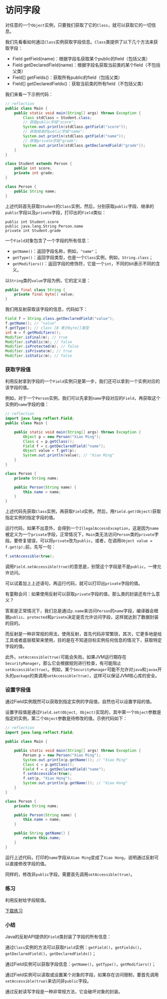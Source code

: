 # 访问字段

对任意的一个`Object`实例，只要我们获取了它的`Class`，就可以获取它的一切信息。

我们先看看如何通过`Class`实例获取字段信息。`Class`类提供了以下几个方法来获取字段：

- Field getField(name)：根据字段名获取某个public的field（包括父类）
- Field getDeclaredField(name)：根据字段名获取当前类的某个field（不包括父类）
- Field[] getFields()：获取所有public的field（包括父类）
- Field[] getDeclaredFields()：获取当前类的所有field（不包括父类）

我们来看一下示例代码：

```java
// reflection
public class Main {
    public static void main(String[] args) throws Exception {
        Class stdClass = Student.class;
        // 获取public字段"score":
        System.out.println(stdClass.getField("score"));
        // 获取继承的public字段"name":
        System.out.println(stdClass.getField("name"));
        // 获取private字段"grade":
        System.out.println(stdClass.getDeclaredField("grade"));
    }
}

class Student extends Person {
    public int score;
    private int grade;
}

class Person {
    public String name;
}
```

上述代码首先获取`Student`的`Class`实例，然后，分别获取`public`字段、继承的`public`字段以及`private`字段，打印出的`Field`类似：

```plain
public int Student.score
public java.lang.String Person.name
private int Student.grade
```

一个`Field`对象包含了一个字段的所有信息：

- `getName()`：返回字段名称，例如，`"name"`；
- `getType()`：返回字段类型，也是一个`Class`实例，例如，`String.class`；
- `getModifiers()`：返回字段的修饰符，它是一个`int`，不同的bit表示不同的含义。

以`String`类的`value`字段为例，它的定义是：

```java
public final class String {
    private final byte[] value;
}
```

我们用反射获取该字段的信息，代码如下：

```java
Field f = String.class.getDeclaredField("value");
f.getName(); // "value"
f.getType(); // class [B 表示byte[]类型
int m = f.getModifiers();
Modifier.isFinal(m); // true
Modifier.isPublic(m); // false
Modifier.isProtected(m); // false
Modifier.isPrivate(m); // true
Modifier.isStatic(m); // false
```

### 获取字段值

利用反射拿到字段的一个`Field`实例只是第一步，我们还可以拿到一个实例对应的该字段的值。

例如，对于一个`Person`实例，我们可以先拿到`name`字段对应的`Field`，再获取这个实例的`name`字段的值：

```java
// reflection
import java.lang.reflect.Field;
public class Main {

    public static void main(String[] args) throws Exception {
        Object p = new Person("Xiao Ming");
        Class c = p.getClass();
        Field f = c.getDeclaredField("name");
        Object value = f.get(p);
        System.out.println(value); // "Xiao Ming"
    }
}

class Person {
    private String name;

    public Person(String name) {
        this.name = name;
    }
}
```

上述代码先获取`Class`实例，再获取`Field`实例，然后，用`Field.get(Object)`获取指定实例的指定字段的值。

运行代码，如果不出意外，会得到一个`IllegalAccessException`，这是因为`name`被定义为一个`private`字段，正常情况下，`Main`类无法访问`Person`类的`private`字段。要修复错误，可以将`private`改为`public`，或者，在调用`Object value = f.get(p);`前，先写一句：

```java
f.setAccessible(true);
```

调用`Field.setAccessible(true)`的意思是，别管这个字段是不是`public`，一律允许访问。

可以试着加上上述语句，再运行代码，就可以打印出`private`字段的值。

有童鞋会问：如果使用反射可以获取`private`字段的值，那么类的封装还有什么意义？

答案是正常情况下，我们总是通过`p.name`来访问`Person`的`name`字段，编译器会根据`public`、`protected`和`private`决定是否允许访问字段，这样就达到了数据封装的目的。

而反射是一种非常规的用法，使用反射，首先代码非常繁琐，其次，它更多地是给工具或者底层框架来使用，目的是在不知道目标实例任何信息的情况下，获取特定字段的值。

此外，`setAccessible(true)`可能会失败。如果JVM运行期存在`SecurityManager`，那么它会根据规则进行检查，有可能阻止`setAccessible(true)`。例如，某个`SecurityManager`可能不允许对`java`和`javax`开头的`package`的类调用`setAccessible(true)`，这样可以保证JVM核心库的安全。

### 设置字段值

通过Field实例既然可以获取到指定实例的字段值，自然也可以设置字段的值。

设置字段值是通过`Field.set(Object, Object)`实现的，其中第一个`Object`参数是指定的实例，第二个`Object`参数是待修改的值。示例代码如下：

```java
// reflection
import java.lang.reflect.Field;

public class Main {

    public static void main(String[] args) throws Exception {
        Person p = new Person("Xiao Ming");
        System.out.println(p.getName()); // "Xiao Ming"
        Class c = p.getClass();
        Field f = c.getDeclaredField("name");
        f.setAccessible(true);
        f.set(p, "Xiao Hong");
        System.out.println(p.getName()); // "Xiao Hong"
    }
}

class Person {
    private String name;

    public Person(String name) {
        this.name = name;
    }

    public String getName() {
        return this.name;
    }
}
```

运行上述代码，打印的`name`字段从`Xiao Ming`变成了`Xiao Hong`，说明通过反射可以直接修改字段的值。

同样的，修改非`public`字段，需要首先调用`setAccessible(true)`。

### 练习

利用反射给字段赋值。

[下载练习](reflect-field.zip)

### 小结

Java的反射API提供的`Field`类封装了字段的所有信息：

通过`Class`实例的方法可以获取`Field`实例：`getField()`，`getFields()`，`getDeclaredField()`，`getDeclaredFields()`；

通过Field实例可以获取字段信息：`getName()`，`getType()`，`getModifiers()`；

通过Field实例可以读取或设置某个对象的字段，如果存在访问限制，要首先调用`setAccessible(true)`来访问非`public`字段。

通过反射读写字段是一种非常规方法，它会破坏对象的封装。
